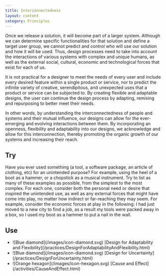 ```yaml
---
title: Interconnectedness
layout: content
category: Principles
---
```


Once we release a solution, it will become part of a larger system. Although we can determine specific functionalities for that solution and define a target user group, we cannot predict and control who will use our solution and how it will be used. Thus, design processes need to take into account the interactions of various systems with complex and unique humans, as well as the external social, cultural, economic and technological forces that exist for each of us.

It is not practical for a designer to meet the needs of every user and include every desired feature within a single product or service, nor to predict the infinite variety of creative, serendipitous, and unexpected uses that a product or service can be subjected to. By creating flexible and adaptable designs, the user can continue the design process by adapting, remixing and repurposing to better meet their needs. 

In other words, by understanding the interconnectedness of people and systems and their mutual influence, our designs can allow for the ever-emerging and evolving interactions between them. By incorporating an openness, flexibility and adaptability into our designs, we acknowledge and allow for this interconnection, thereby promoting the organic growth of our systems and increasing their reach.

## Try
Have you ever used something (a tool, a software package, an article of clothing, etc) for an unintended purpose? For example, using the heel of a boot as a hammer, or a chopstick as a musical instrument. Try to list as many of these examples as possible, from the simplest to the most complex. For each one, consider both the personal need or desire that inspired the unintended use, as well as any external forces that might have come into play, no matter how indirect or far-reaching they may seem. For example, consider the economic forces at play in the following: I had just moved to a new city to find a job, as a result my tools were packed away in a box, so I used my boot as a hammer to put a nail in the wall. 

## Use
<ul class="docs-inclusive-design-guides-articleContentUse"><li>![Blue diamond](/images/icon-diamond.svg) [Design for Adaptability and Flexibility](/practices/DesignForAdaptabilityAndFlexibility.html)</li>
<li>![Blue diamond](/images/icon-diamond.svg) [Design for Uncertainty](/practices/DesignForUncertainty.html)</li>
<li>![Orange hexagon](/images/icon-hexagon.svg) [Cause and Effect](/activities/CauseAndEffect.html)</li></ul>

